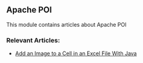 ## Apache POI

This module contains articles about Apache POI

### Relevant Articles:

- [Add an Image to a Cell in an Excel File With Java ](https://www.baeldung.com/add-an-image-to-a-cell-in-an-excel-file-with-java/)
